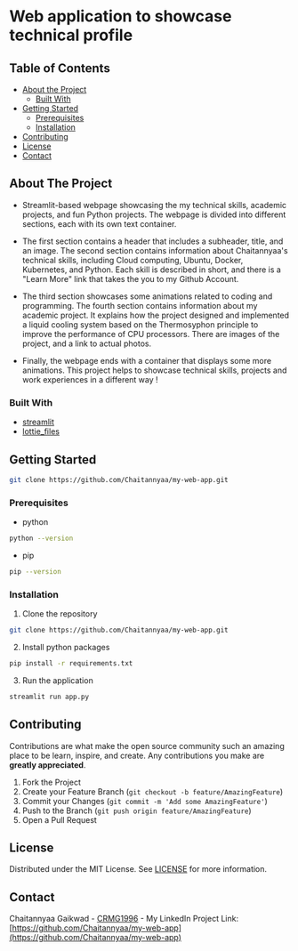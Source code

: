 # Web application to showcase technical profile 

<!-- TABLE OF CONTENTS -->
## Table of Contents

* [About the Project](#about-the-project)
  * [Built With](#built-with)
* [Getting Started](#getting-started)
  * [Prerequisites](#prerequisites)
  * [Installation](#installation)
* [Contributing](#contributing)
* [License](#license)
* [Contact](#contact)

<!-- ABOUT THE PROJECT -->
## About The Project

- Streamlit-based webpage showcasing the my technical skills, academic projects, and fun Python projects. The webpage is divided into different sections, each with its own text container.

- The first section contains a header that includes a subheader, title, and an image. The second section contains information about Chaitannyaa's technical skills, including Cloud computing, Ubuntu, Docker, Kubernetes, and Python. Each skill is described in short, and there is a "Learn More" link that takes the you to my Github Account.

- The third section showcases some animations related to coding and programming. The fourth section contains information about my academic project. It explains how the project designed and implemented a liquid cooling system based on the Thermosyphon principle to improve the performance of CPU processors. There are images of the project, and a link to actual photos.

- Finally, the webpage ends with a container that displays some more animations. This project helps to showcase technical skills, projects and work experiences in a different way !

### Built With

* [streamlit](https://docs.streamlit.io/)
* [lottie_files](https://lottiefiles.com/)


<!-- GETTING STARTED -->
## Getting Started

```sh
git clone https://github.com/Chaitannyaa/my-web-app.git
```
### Prerequisites

* python
```sh
python --version
```
* pip
```sh
pip --version
```
### Installation

1. Clone the repository
```sh
git clone https://github.com/Chaitannyaa/my-web-app.git
```
2. Install python packages
```sh
pip install -r requirements.txt
```
3. Run the application
```python
streamlit run app.py
```

<!-- CONTRIBUTING -->
## Contributing

Contributions are what make the open source community such an amazing place to be learn, inspire, and create. Any contributions you make are **greatly appreciated**.

1. Fork the Project
2. Create your Feature Branch (`git checkout -b feature/AmazingFeature`)
3. Commit your Changes (`git commit -m 'Add some AmazingFeature'`)
4. Push to the Branch (`git push origin feature/AmazingFeature`)
5. Open a Pull Request

<!-- LICENSE -->
## License

Distributed under the MIT License. See [LICENSE](https://github.com/Chaitannyaa/Python_Streamlit_App/blob/f304aa44a1d1811fa80bf5b44cc5c194a4e821ae/LICENSE) for more information.

<!-- CONTACT -->
## Contact

Chaitannyaa Gaikwad - [CRMG1996](https://www.linkedin.com/in/chaitannyaa-gaikwad-b16965115/) - My LinkedIn
Project Link: [https://github.com/Chaitannyaa/my-web-app](https://github.com/Chaitannyaa/my-web-app)





